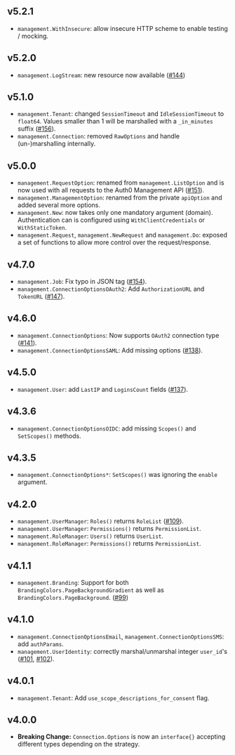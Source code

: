## v5.2.1

* `management.WithInsecure`: allow insecure HTTP scheme to enable testing / mocking.

## v5.2.0

* `management.LogStream`: new resource now available ([#144](https://github.com/go-auth0/auth0/pull/144))

## v5.1.0

* `management.Tenant`: changed `SessionTimeout` and `IdleSessionTimeout` to `float64`. Values smaller than 1 will be marshalled with a `_in_minutes` suffix ([#156](https://github.com/go-auth0/auth0/pull/156)).
* `management.Connection`: removed `RawOptions` and handle (un-)marshalling internally.

## v5.0.0

* `management.RequestOption`: renamed from `management.ListOption` and is now used with all requests to the Auth0 Management API ([#151](https://github.com/go-auth0/auth0/pull/151)).
* `management.ManagementOption`: renamed from the private `apiOption` and added several more options.
* `management.New`: now takes only one mandatory argument (domain). Authentication can is configured using `WithClientCredentials` or `WithStaticToken`.
* `management.Request`, `management.NewRequest` and `management.Do`: exposed a set of functions to allow more control over the request/response.

## v4.7.0

* `management.Job`: Fix typo in JSON tag ([#154](https://github.com/go-auth0/auth0/pull/154)).
* `management.ConnectionOptionsOAuth2`: Add `AuthorizationURL` and `TokenURL` ([#147](https://github.com/go-auth0/auth0/pull/147)).

## v4.6.0

* `management.ConnectionOptions`: Now supports `OAuth2` connection type ([#141](https://github.com/go-auth0/auth0/pull/141)).
* `management.ConnectionOptionsSAML`: Add missing options ([#138](https://github.com/go-auth0/auth0/pull/138/)).

## v4.5.0

* `management.User`: add `LastIP` and `LoginsCount` fields ([#137](https://github.com/go-auth0/auth0/pull/137)).

## v4.3.6

* `management.ConnectionOptionsOIDC`: add missing `Scopes()` and `SetScopes()` methods.

## v4.3.5

* `management.ConnectionOptions*`: `SetScopes()` was ignoring the `enable` argument.

## v4.2.0

* `management.UserManager`: `Roles()` returns `RoleList` ([#109](https://github.com/go-auth0/auth0/pull/109)).
* `management.UserManager`: `Permissions()` returns `PermissionList`.
* `management.RoleManager`: `Users()` returns `UserList`.
* `management.RoleManager`: `Permissions()` returns `PermissionList`.

## v4.1.1

* `management.Branding`: Support for both `BrandingColors.PageBackgroundGradient` as well as `BrandingColors.PageBackground`. ([#99](https://github.com/go-auth0/auth0/pull/99))

## v4.1.0

* `management.ConnectionOptionsEmail`, `management.ConnectionOptionsSMS`: add `authParams`.
* `management.UserIdentity`: correctly marshal/unmarshal integer `user_id`'s ([#101](https://github.com/go-auth0/auth0/issues/101), [#102](https://github.com/go-auth0/auth0/pull/102)). 

## v4.0.1

* `management.Tenant`: Add `use_scope_descriptions_for_consent` flag.

## v4.0.0

* **Breaking Change:** `Connection.Options` is now an `interface{}` accepting different types depending on the strategy.